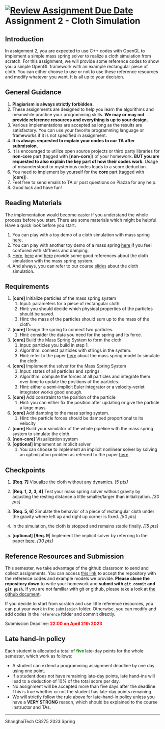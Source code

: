 [![Review Assignment Due Date](https://classroom.github.com/assets/deadline-readme-button-24ddc0f5d75046c5622901739e7c5dd533143b0c8e959d652212380cedb1ea36.svg)](https://classroom.github.com/a/xy7CGBrk)
**Assignment 2 - Cloth Simulation**
===================================

Introduction
------------

In assignment 2, you are expected to use C++ codes with OpenGL to implement a simple mass spring solver to realize a cloth simulation from scratch. For this assignment, we will provide some reference codes to show you a simple OpenGL framework with an example rectangular piece of cloth. You can either choose to use or not to use these reference resources and modify whatever you want. It is all up to your decision.

General Guidance
----------------

1.  **Plagiarism is always strictly forbidden.**
2.  These assignments are designed to help you learn the algorithms and meanwhile practice your programming skills. **We may or may not provide reference resources and everything is up to your design.**
3.  Various implementations are accepted as long as the results are satisfactory. You can use your favorite programming language or frameworks if it is not specified in assignment.
4.  **It is always requested to explain your codes to our TA after submission.**
5.  It is encouraged to utilize open source projects or third party libraries for **non-core** part (tagged with **\[non-core\]**) of your homework. **BUT you are requested to also explain the key part of how their codes work**. Usage of misunderstood or mysterious codes leads to a score deduction.
6.  You need to implement by yourself for the **core** part (tagged with **\[core\]**).
7.  Feel free to send emails to TA or post questions on Piazza for any help.
8.  Good luck and have fun!

Reading Materials
-----------------

The implementation would become easier if you understand the whole process before you start. There are some materials which might be helpful. Have a quick look before you start.

1.  You can play with a toy demo of a cloth simulation with mass spring [here](https://jklintan.github.io/Cloth-Simulation/).
2.  You can play with another toy demo of a mass spring [here](https://www.physicsclassroom.com/Physics-Interactives/Waves-and-Sound/Mass-on-a-Spring/Mass-on-a-Spring-Interactive) if you feel confused with stiffness and damping.
3.  [Here](https://graphics.stanford.edu/~mdfisher/cloth.html), [here](https://www.ics.uci.edu/~shz/courses/cs114/docs/proj3/index.html) and [here](https://steven.codes/blog/cloth-simulation/) provide some good references about the cloth simulation with the mass spring system.
4.  And always, you can refer to our course [slides](https://faculty.sist.shanghaitech.edu.cn/faculty/liuxp/course/cs275/) about the cloth simulation.

Requirements
------------

1.  **\[core\]** Initialize particles of the mass spring system
    1.  Input: parameters for a piece of rectangular cloth
    2.  Hint: you should decide which physical properties of the particles should be saved.
    3.  Hint: the mass of the particles should sum up to the mass of the cloth.
2.  **\[core\]** Design the spring to connect two particles.
    1.  Hint: consider the data you need for the spring and its force.
3.  **\[core\]** Build the Mass Spring System to form the cloth
    1.  Input: particles you build in step 1.
    2.  Algorithm: connect particles with strings in the system.
    3.  Hint: refer to the paper [here](http://kucg.korea.ac.kr/education/2005/CSCE352/paper/provot95.pdf) about the mass spring model to simulate the cloth.
4.  **\[core\]** Implement the solver for the Mass Spring System
    1.  Input: states of all particles and springs
    2.  Algorithm: compute the forces at all particles and integrate them over time to update the positions of the particles.
    3.  Hint: either a semi-implicit Euler integrator or a velocity-verlet integrator works good enough.
5.  **\[core\]** Add constraint to the position of the particle
    1.  Hint: you can either fix the position after updating or give the particle a large mass.
6.  **\[core\]** Add damping to the mass spring system.
    1.  Hint: the particle forces should be damped proportional to its velocity
7.  **\[core\]** Build your simulator of the whole pipeline with the mass spring system to simulate the cloth.
8.  **\[non-core\]** Visualization system
9.  **\[optional\]** Implement an implicit solver
    1.  You can choose to implement an implicit nonlinear solver by solving an optimization problem as referred to the paper [here](http://tiantianliu.cn/papers/liu13fast/liu13fast.html).

Checkpoints
-----------

1.  **\[Req. 7\]** Visualize the cloth without any dynamics. _\[5 pts\]_
    
2.  **\[Req. 1, 2, 3, 4\]** Test your mass spring solver without gravity by adjusting the resting distance a little smaller/larger than initialization. _\[30 pts\]_
    
3.  **\[Req. 5, 6\]** Simulate the behavior of a piece of rectangular cloth under the gravity where left up and right up corner is fixed. _\[50 pts\]_
    
4.  In the simulation, the cloth is stopped and remains stable finally. _\[15 pts\]_
    
5.  **\[optional\]** **\[Req. 9\]** Implement the implicit solver by referring to the paper [here](http://tiantianliu.cn/papers/liu13fast/liu13fast.html). _\[30 pts\]_
    

Reference Resources and Submission
----------------------------------

This semester, we take advantage of the github classroom to send and collect assignments. You can access [this link](https://classroom.github.com/a/xy7CGBrk) to accept the repository with the reference codes and example models we provide. **Please clone the repository down** to write your homework and **submit with `git commit` and `git push`.** If you are not familiar with git or github, please take a look at [the github document](https://docs.github.com/en/get-started/using-git/about-git).

If you decide to start from scratch and use little reference resources, you can put your work in the `submission` folder. Otherwise, you can modify and add codes in the `reference` folder and commit directly.

Submission Deadline: <span style="color:red">**22:00 on April 21th 2023**</span>

Late hand-in policy
-------------------

Each student is allocated a total of <span style="color:green">**five**</span> late-day points for the whole semester, which work as follows:

*   A student can extend a programming assignment deadline by one day using one point.
*   If a student does not have remaining late-day points, late hand-ins will lead to a deduction of 10% of the total score per day.
*   No assignment will be accepted more than five days after the deadline. This is true whether or not the student has late-day points remaining.
*   We will strictly follow the rule above for late-hand-in policy unless you have a **VERY STRONG** reason, which should be explained to the course instructor and TAs.

* * *

ShanghaiTech CS275 2023 Spring